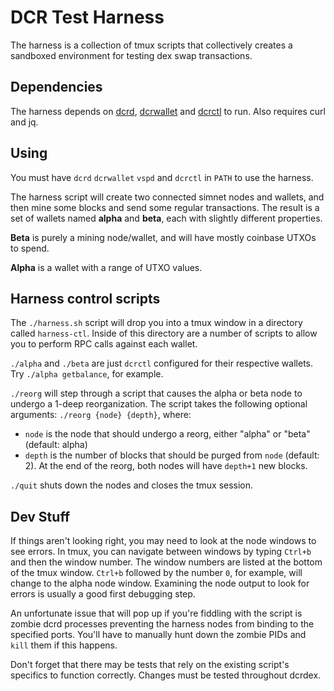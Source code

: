# DCR Test Harness

The harness is a collection of tmux scripts that collectively creates a
sandboxed environment for testing dex swap transactions.

## Dependencies

The harness depends on [dcrd](https://github.com/decred/dcrd), [dcrwallet](https://github.com/decred/dcrwallet) and [dcrctl](https://github.com/decred/dcrd/tree/master/cmd/dcrctl) to run. Also requires curl and jq.

## Using

You must have `dcrd` `dcrwallet` `vspd` and `dcrctl` in `PATH` to use the harness.

The harness script will create two connected simnet nodes and wallets, and
then mine some blocks and send some regular transactions. The result is a set of
wallets named **alpha** and **beta**, each with slightly different properties.

**Beta** is purely a mining node/wallet, and will have mostly coinbase
UTXOs to spend.

**Alpha** is a wallet with a range of UTXO values.

## Harness control scripts

The `./harness.sh` script will drop you into a tmux window in a directory
called `harness-ctl`. Inside of this directory are a number of scripts to
allow you to perform RPC calls against each wallet.

`./alpha` and `./beta` are just `dcrctl` configured for their respective
wallets.
Try `./alpha getbalance`, for example.

`./reorg` will step through a script that causes the alpha or beta node to
undergo a 1-deep reorganization. The script takes the following optional
arguments: `./reorg {node} {depth}`, where:
- `node` is the node that should undergo a reorg, either "alpha" or "beta" (default: alpha)
- `depth` is the number of blocks that should be purged from `node` (default: 2).
At the end of the reorg, both nodes will have `depth+1` new blocks.

`./quit` shuts down the nodes and closes the tmux session.

## Dev Stuff

If things aren't looking right, you may need to look at the node windows to
see errors. In tmux, you can navigate between windows by typing `Ctrl+b` and
then the window number. The window numbers are listed at the bottom
of the tmux window. `Ctrl+b` followed by the number `0`, for example, will
change to the alpha node window. Examining the node output to look for errors
is usually a good first debugging step.

An unfortunate issue that will pop up if you're fiddling with the script is
zombie dcrd processes preventing the harness nodes from binding to the
specified ports. You'll have to manually hunt down the zombie PIDs and `kill`
them if this happens.

Don't forget that there may be tests that rely on the existing script's
specifics to function correctly. Changes must be tested throughout dcrdex.
